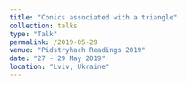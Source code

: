 ```yaml
---
title: "Conics associated with a triangle"
collection: talks
type: "Talk"
permalink: /2019-05-29
venue: "Pidstryhach Readings 2019"
date: "27 - 29 May 2019"
location: "Lviv, Ukraine"
---
```


